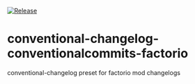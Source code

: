 [![Release](https://github.com/fgardt/conventional-changelog-conventionalcommits-factorio/actions/workflows/release.yml/badge.svg?branch=main)](https://github.com/fgardt/conventional-changelog-conventionalcommits-factorio/actions/workflows/release.yml)

# conventional-changelog-conventionalcommits-factorio

conventional-changelog preset for factorio mod changelogs
